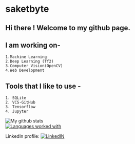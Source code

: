 # saketbyte
## Hi there ! Welcome to my github page. 
## I am working on-
    1.Machine Learning
    2.Deep Learning (Tf2)
    3.Computer Vision(OpenCV)
    4.Web Development
## Tools that I like to use -
    1. SQLite
    2. VCS-GitHub
    3. Tensorflow
    4. Jupyter

![My github stats](https://github-readme-stats.vercel.app/api?username=saketbyte&count_private=true&theme=nightowl&count_private=True)
</br>
[![Languages worked with](https://github-readme-stats.vercel.app/api/top-langs/?username=saketbyte)](https://github.com/saketbyte/github-readme-stats&theme=nightowl)
</br>

<!-- Actual text -->

LinkedIn profile: [![LinkedIN][1.2]][1]

<!-- Icons -->

[1.2]:https://raw.githubusercontent.com/MartinHeinz/MartinHeinz/master/linkedin-3-16.png (LinkedIn icon without padding)

<!-- Links to your social media accounts -->

[1]: https://www.linkedin.com/in/samriddh-singh-70621b18b/

